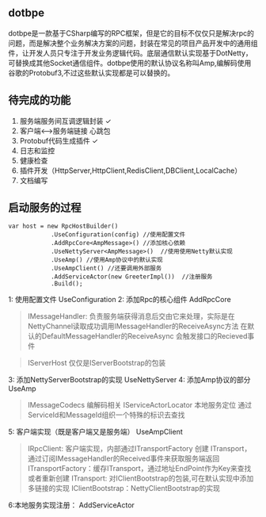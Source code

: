 dotbpe
-------------
dotbpe是一款基于CSharp编写的RPC框架，但是它的目标不仅仅只是解决rpc的问题，而是解决整个业务解决方案的问题，封装在常见的项目产品开发中的通用组件，让开发人员只专注于开发业务逻辑代码。底层通信默认实现基于DotNetty，可替换成其他Socket通信组件。dotbpe使用的默认协议名称叫Amp,编解码使用谷歌的Protobuf3,不过这些默认实现都是可以替换的。

## 待完成的功能
1. 服务端服务间互调逻辑封装 ✓
2. 客户端<-->服务端链接 心跳包
3. Protobuf代码生成插件 ✓
4. 日志和监控
5. 健康检查
6. 插件开发（HttpServer,HttpClient,RedisClient,DBClient,LocalCache）
7. 文档编写




## 启动服务的过程

```
var host = new RpcHostBuilder()
            .UseConfiguration(config) //使用配置文件
            .AddRpcCore<AmpMessage>() //添加核心依赖
            .UseNettyServer<AmpMessage>()  //使用使用Netty默认实现
            .UseAmp() //使用Amp协议中的默认实现
            .UseAmpClient() //还要调用外部服务
            .AddServiceActor(new GreeterImpl())  //注册服务
            .Build();
```
1: 使用配置文件 UseConfiguration
2: 添加Rpc的核心组件 AddRpcCore
>IMessageHandler:
>负责服务端获得消息后交由它来处理，实际是在NettyChannel读取成功调用IMessageHandler的ReceiveAsync方法
>在默认的DefaultMessageHandler的ReceiveAsync 会触发接口的Recieved事件

>IServerHost
>仅仅是IServerBootstrap的包装

3: 添加NettyServerBootstrap的实现 UseNettyServer
4: 添加Amp协议的部分 UseAmp
>IMessageCodecs 编解码相关
>IServiceActorLocator 本地服务定位 通过ServiceId和MessageId组织一个特殊的标识去查找


5: 客户端实现（既是客户端又是服务端） UseAmpClient
>IRpcClient: 客户端实现，内部通过ITransportFactory 创建 ITransport，通过订阅IMessageHandler的Received事件来获取服务端返回
>ITransportFactory：缓存ITransport，通过地址EndPoint作为Key来查找或者重新创建
>ITransport: 对IClientBootstrap的包装,可在默认实现中添加多链接的实现
>IClientBootstrap：NettyClientBootstrap的实现

6:本地服务实现注册： AddServiceActor


